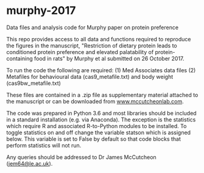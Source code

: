 # murphy-2017
Data files and analysis code for Murphy paper on protein preference

This repo provides access to all data and functions required to reproduce the figures in the manuscript, "Restriction of dietary protein leads to conditioned protein preference and elevated palatability of protein-containing food in rats" by Murphy et al submitted on 26 October 2017.

To run the code the following are required: 
(1) Med Associates data files
(2) Metafiles for behavioural data (cas9_metafile.txt) and body weight (cas9bw_metafile.txt)

These files are contained in a .zip file as supplementary material attached to the manuscript or can be downloaded from www.mccutcheonlab.com.

The code was prepared in Python 3.6 and most libraries should be included in a standard installation (e.g. via Anaconda). The exception is the statistics which require R and associated R-to-Python modules to be installed. To toggle statistics on and off change the variable statson which is assigned below. This variable is set to False by default so that code blocks that perform statistics will not run.

Any queries should be addressed to Dr James McCutcheon (jem64@le.ac.uk).
